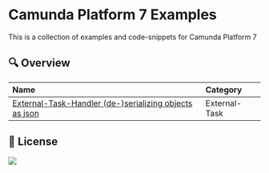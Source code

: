 Camunda Platform 7 Examples
===========================

This is a collection of examples and code-snippets for Camunda Platform 7 

## :mag: Overview

| Name                                                                                                          | Category      |
|:--------------------------------------------------------------------------------------------------------------|:--------------|
| [External-Task-Handler (de-)serializing objects as json](external-task/external-task-handler-json-variables)  | External-Task |


## :key: License
[![](https://img.shields.io/github/license/viadee/camunda-platform-7-examples)](https://github.com/viadee/camunda-platform-7-examples/blob/main/LICENSE)
